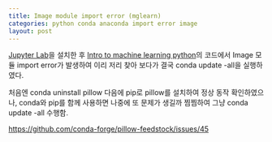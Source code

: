 ```yaml
---
title: Image module import error (mglearn)
categories: python conda anaconda import error image
layout: post
---
```


[Jupyter Lab](https://www.youtube.com/watch?v=w7jq4XgwLJQ)을 설치한 후 [Intro to machine learning python](https://github.com/amueller/introduction_to_ml_with_python)의 코드에서 Image 모듈 import error가 발생하여
이리 저리 찾아 보다가 결국 conda update -all을 실행하였다.

처음엔 conda uninstall pillow 다음에 pip로 pillow를 설치하여 정상 동작 확인하였으나, 
conda와 pip를 함께 사용하면 나중에 또 문제가 생길까 찜찜하여 그냥 conda update -all 수행함.

<https://github.com/conda-forge/pillow-feedstock/issues/45>

